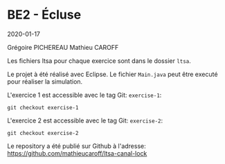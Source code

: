 # BE2 - Écluse

2020-01-17

Grégoire PICHEREAU
Mathieu CAROFF

Les fichiers ltsa pour chaque exercice sont dans le dossier `ltsa`.

Le projet à été réalisé avec Eclipse.
Le fichier `Main.java` peut être executé pour réaliser la simulation.

L'exercice 1 est accessible avec le tag Git: `exercise-1`:

```
git checkout exercise-1
```

L'exercice 2 est accessible avec le tag Git: `exercise-2`:

```
git checkout exercise-2
```

Le repository a été publié sur Github à l'adresse:
https://github.com/mathieucaroff/ltsa-canal-lock
